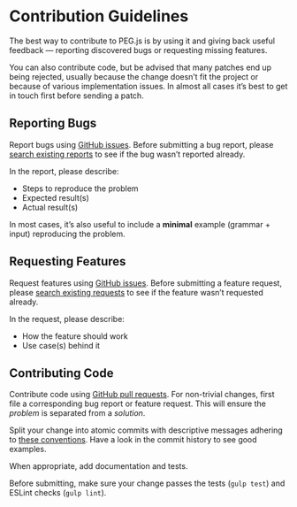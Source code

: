# Contribution Guidelines

The best way to contribute to PEG.js is by using it and giving back useful
feedback — reporting discovered bugs or requesting missing features.

You can also contribute code, but be advised that many patches end up being
rejected, usually because the change doesn’t fit the project or because of
various implementation issues. In almost all cases it’s best to get in touch
first before sending a patch.

## Reporting Bugs

Report bugs using [GitHub issues][issues]. Before submitting a bug report,
please [search existing reports][issues-search-bugs] to see if the bug wasn’t
reported already.

In the report, please describe:

  * Steps to reproduce the problem
  * Expected result(s)
  * Actual result(s)

In most cases, it’s also useful to include a **minimal** example (grammar +
input) reproducing the problem.

## Requesting Features

Request features using [GitHub issues][issues]. Before submitting a feature
request, please [search existing requests][issues-search-enhancements] to see if
the feature wasn’t requested already.

In the request, please describe:

  * How the feature should work
  * Use case(s) behind it

## Contributing Code

Contribute code using [GitHub pull requests][pulls]. For non-trivial changes,
first file a corresponding bug report or feature request. This will ensure the
*problem* is separated from a *solution*.

Split your change into atomic commits with descriptive messages adhering to
[these conventions][git-commit-messages]. Have a look in the commit history to
see good examples.

When appropriate, add documentation and tests.

Before submitting, make sure your change passes the tests (`gulp test`) and
ESLint checks (`gulp lint`).

[issues]: https://github.com/pegjs/pegjs/issues
[issues-search-bugs]: https://github.com/pegjs/pegjs/issues?q=is%3Aopen+is%3Aissue+label%3ABug
[issues-search-enhancements]: https://github.com/pegjs/pegjs/issues?q=is%3Aopen+is%3Aissue+label%3AEnhancement
[pulls]: https://github.com/pegjs/pegjs/pulls
[git-commit-messages]: http://tbaggery.com/2008/04/19/a-note-about-git-commit-messages.html
